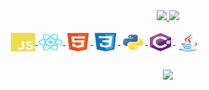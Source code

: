 <div align="center">
  <a href="https://github.com/CastAMCF">
  <img height="180em" src="https://github-readme-stats.vercel.app/api?username=CastAMCF&show_icons=true&theme=react&include_all_commits=true&count_private=true&hide_border=true&bg_color=0D1117"/>
  <img height="180em" src="https://github-readme-stats.vercel.app/api/top-langs/?username=CastAMCF&layout=compact&langs_count=7&theme=react&hide_border=true&bg_color=0D1117"/>
</div>
<div style="display: inline_block"><br>
  <img align="center" alt="Js" height="30" width="40" src="https://raw.githubusercontent.com/devicons/devicon/master/icons/javascript/javascript-plain.svg">
  <!--<img align="center" alt="Ts" height="30" width="40" src="https://raw.githubusercontent.com/devicons/devicon/master/icons/typescript/typescript-plain.svg">-->
  <img align="center" alt="React" height="30" width="40" src="https://raw.githubusercontent.com/devicons/devicon/master/icons/react/react-original.svg">
  <img align="center" alt="HTML" height="30" width="40" src="https://raw.githubusercontent.com/devicons/devicon/master/icons/html5/html5-original.svg">
  <img align="center" alt="CSS" height="30" width="40" src="https://raw.githubusercontent.com/devicons/devicon/master/icons/css3/css3-original.svg">
  <img align="center" alt="Python" height="30" width="40" src="https://raw.githubusercontent.com/devicons/devicon/master/icons/python/python-original.svg">
  <img align="center" alt="Csharp" height="30" width="40" src="https://raw.githubusercontent.com/devicons/devicon/master/icons/csharp/csharp-original.svg">
  <img align="center" alt="Java" height="30" width="40" src="https://raw.githubusercontent.com/devicons/devicon/master/icons/java/java-original.svg">
</div>

## <!-- Discord -->

<p align="center">
  <a href="https://discord.com/users/405498757321326592" target="_blank"><img src="https://lanyard.cnrad.dev/api/405498757321326592?hideDiscrim=true&idleMessage=If%20there%20is%20a%20way%20to%20defend%20a%20castle%2C%20there%20is%20a%20way%20to%20bring%20it%20down" /></a>
</p>
